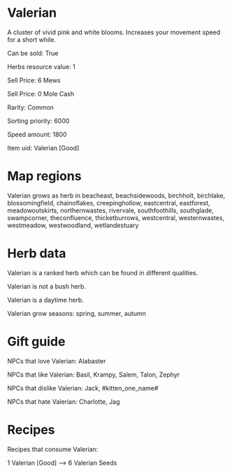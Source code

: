 # Valerian

A cluster of vivid pink and white blooms. Increases your movement speed for a short while.

Can be sold: True

Herbs resource value: 1

Sell Price: 6 Mews

Sell Price: 0 Mole Cash

Rarity: Common

Sorting priority: 6000

Speed amount: 1800

Item uid: Valerian [Good]

# Map regions

Valerian grows as herb in beacheast, beachsidewoods, birchholt, birchlake, blossomingfield, chainoflakes, creepinghollow, eastcentral, eastforest, meadowoutskirts, northernwastes, rivervale, southfoothills, southglade, swampcorner, theconfluence, thicketburrows, westcentral, westernwastes, westmeadow, westwoodland, wetlandestuary

# Herb data

Valerian is a ranked herb which can be found in different qualities.

Valerian is not a bush herb.

Valerian is a daytime herb.

Valerian grow seasons: spring, summer, autumn

# Gift guide

NPCs that love Valerian: Alabaster

NPCs that like Valerian: Basil, Krampy, Salem, Talon, Zephyr

NPCs that dislike Valerian: Jack, #kitten_one_name#

NPCs that hate Valerian: Charlotte, Jag

# Recipes

Recipes that consume Valerian:

1 Valerian [Good] --> 6 Valerian Seeds